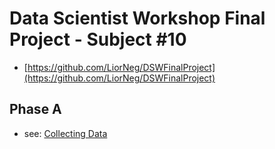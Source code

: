 # Data Scientist Workshop Final Project - Subject #10
* [https://github.com/LiorNeg/DSWFinalProject](https://github.com/LiorNeg/DSWFinalProject)

## Phase A
* see: [Collecting Data](https://github.com/LiorNeg/DSWFinalProject/blob/master/CollectingData.ipynb)
